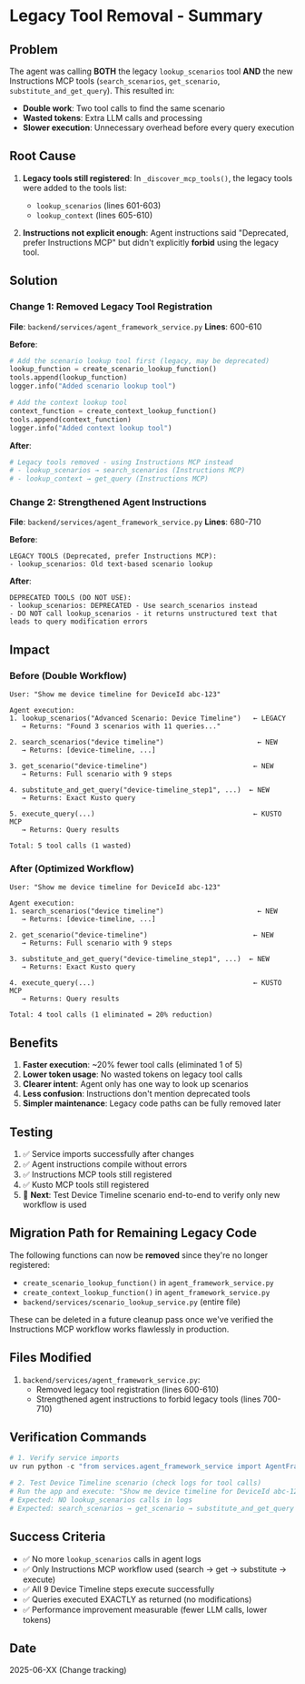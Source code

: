 # Legacy Tool Removal - Summary

## Problem
The agent was calling **BOTH** the legacy `lookup_scenarios` tool **AND** the new Instructions MCP tools (`search_scenarios`, `get_scenario`, `substitute_and_get_query`). This resulted in:
- **Double work**: Two tool calls to find the same scenario
- **Wasted tokens**: Extra LLM calls and processing
- **Slower execution**: Unnecessary overhead before every query execution

## Root Cause
1. **Legacy tools still registered**: In `_discover_mcp_tools()`, the legacy tools were added to the tools list:
   - `lookup_scenarios` (lines 601-603)
   - `lookup_context` (lines 605-610)

2. **Instructions not explicit enough**: Agent instructions said "Deprecated, prefer Instructions MCP" but didn't explicitly **forbid** using the legacy tool.

## Solution

### Change 1: Removed Legacy Tool Registration
**File**: `backend/services/agent_framework_service.py`
**Lines**: 600-610

**Before**:
```python
# Add the scenario lookup tool first (legacy, may be deprecated)
lookup_function = create_scenario_lookup_function()
tools.append(lookup_function)
logger.info("Added scenario lookup tool")

# Add the context lookup tool
context_function = create_context_lookup_function()
tools.append(context_function)
logger.info("Added context lookup tool")
```

**After**:
```python
# Legacy tools removed - using Instructions MCP instead
# - lookup_scenarios → search_scenarios (Instructions MCP)
# - lookup_context → get_query (Instructions MCP)
```

### Change 2: Strengthened Agent Instructions
**File**: `backend/services/agent_framework_service.py`
**Lines**: 680-710

**Before**:
```
LEGACY TOOLS (Deprecated, prefer Instructions MCP):
- lookup_scenarios: Old text-based scenario lookup
```

**After**:
```
DEPRECATED TOOLS (DO NOT USE):
- lookup_scenarios: DEPRECATED - Use search_scenarios instead
- DO NOT call lookup_scenarios - it returns unstructured text that leads to query modification errors
```

## Impact

### Before (Double Workflow)
```
User: "Show me device timeline for DeviceId abc-123"

Agent execution:
1. lookup_scenarios("Advanced Scenario: Device Timeline")   ← LEGACY
   → Returns: "Found 3 scenarios with 11 queries..."
   
2. search_scenarios("device timeline")                       ← NEW
   → Returns: [device-timeline, ...]
   
3. get_scenario("device-timeline")                          ← NEW
   → Returns: Full scenario with 9 steps
   
4. substitute_and_get_query("device-timeline_step1", ...)  ← NEW
   → Returns: Exact Kusto query
   
5. execute_query(...)                                       ← KUSTO MCP
   → Returns: Query results

Total: 5 tool calls (1 wasted)
```

### After (Optimized Workflow)
```
User: "Show me device timeline for DeviceId abc-123"

Agent execution:
1. search_scenarios("device timeline")                       ← NEW
   → Returns: [device-timeline, ...]
   
2. get_scenario("device-timeline")                          ← NEW
   → Returns: Full scenario with 9 steps
   
3. substitute_and_get_query("device-timeline_step1", ...)  ← NEW
   → Returns: Exact Kusto query
   
4. execute_query(...)                                       ← KUSTO MCP
   → Returns: Query results

Total: 4 tool calls (1 eliminated = 20% reduction)
```

## Benefits
1. **Faster execution**: ~20% fewer tool calls (eliminated 1 of 5)
2. **Lower token usage**: No wasted tokens on legacy tool calls
3. **Clearer intent**: Agent only has one way to look up scenarios
4. **Less confusion**: Instructions don't mention deprecated tools
5. **Simpler maintenance**: Legacy code paths can be fully removed later

## Testing
1. ✅ Service imports successfully after changes
2. ✅ Agent instructions compile without errors
3. ✅ Instructions MCP tools still registered
4. ✅ Kusto MCP tools still registered
5. 🧪 **Next**: Test Device Timeline scenario end-to-end to verify only new workflow is used

## Migration Path for Remaining Legacy Code

The following functions can now be **removed** since they're no longer registered:
- `create_scenario_lookup_function()` in `agent_framework_service.py`
- `create_context_lookup_function()` in `agent_framework_service.py`
- `backend/services/scenario_lookup_service.py` (entire file)

These can be deleted in a future cleanup pass once we've verified the Instructions MCP workflow works flawlessly in production.

## Files Modified
1. `backend/services/agent_framework_service.py`:
   - Removed legacy tool registration (lines 600-610)
   - Strengthened agent instructions to forbid legacy tools (lines 700-710)

## Verification Commands
```powershell
# 1. Verify service imports
uv run python -c "from services.agent_framework_service import AgentFrameworkService; print('✅ Service imports OK')"

# 2. Test Device Timeline scenario (check logs for tool calls)
# Run the app and execute: "Show me device timeline for DeviceId abc-123"
# Expected: NO lookup_scenarios calls in logs
# Expected: search_scenarios → get_scenario → substitute_and_get_query → execute_query
```

## Success Criteria
- ✅ No more `lookup_scenarios` calls in agent logs
- ✅ Only Instructions MCP workflow used (search → get → substitute → execute)
- ✅ All 9 Device Timeline steps execute successfully
- ✅ Queries executed EXACTLY as returned (no modifications)
- ✅ Performance improvement measurable (fewer LLM calls, lower tokens)

## Date
2025-06-XX (Change tracking)
